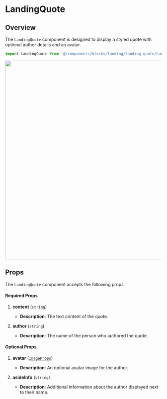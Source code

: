# LandingQuote

## Overview

The `LandingQuote` component is designed to display a styled quote with optional author details and an avatar.

```typescript
import LandingQuote from '@/components/blocks/landing/landing-quote/LandingQuote.vue';
```

<img src="/components/landingQuote.png" class="light-img" width="1280" height="640" alt=""/>

## Props

The `LandingQuote` component accepts the following props

#### Required Props

1. **content** (`string`)
    - **Description**: The text content of the quote.

2. **author** (`string`)
    - **Description**: The name of the person who authored the quote.

#### Optional Props

1. **avatar** ([`ImageProps`](/types/image-props))
    - **Description**: An optional avatar image for the author.

2. **asideInfo** (`string`)
    - **Description**: Additional information about the author displayed next to their name.
